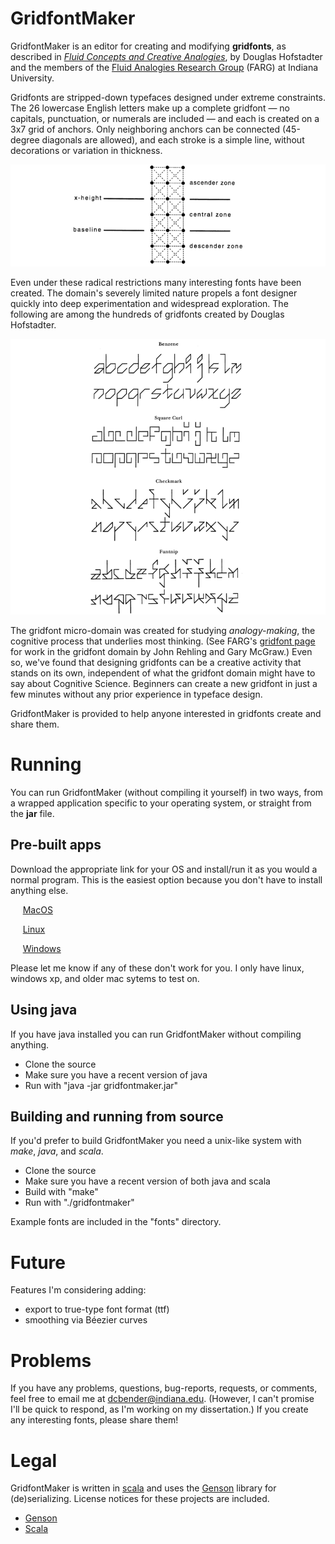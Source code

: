 # GridfontMaker

GridfontMaker is an editor for creating and modifying **gridfonts**, as
described in [*Fluid Concepts and Creative Analogies*](https://en.wikipedia.org/wiki/Fluid_Concepts_and_Creative_Analogies), 
by Douglas Hofstadter and the members of the [Fluid Analogies Research
Group](http://cogsci.indiana.edu) 
(FARG) at Indiana University.

Gridfonts are stripped-down typefaces designed under extreme
constraints. The 26 lowercase English letters make up a complete gridfont
&mdash; no
capitals, punctuation, or numerals are included &mdash;
and each is created on a 3x7 grid of anchors. Only neighboring anchors can be
connected (45-degree diagonals are allowed), and each stroke is a simple line, without
decorations or variation in thickness. 

![Image explaining gridfont domain](/images/gridfont-defn.png)

Even under these radical
restrictions many interesting fonts have been created. The domain's severely limited nature
propels a font designer quickly into deep experimentation and widespread exploration.
The following are among the hundreds of gridfonts created by Douglas Hofstadter.

![Sampling of gridfonts](/images/benzene-etc.png)

The gridfont micro-domain was created for studying *analogy-making*, the cognitive process
that underlies most thinking. (See FARG's [gridfont page](http://cogsci.indiana.edu/gridfonts.html) for work in the gridfont domain by John 
Rehling and Gary McGraw.) Even so, we've found that designing gridfonts can be a
creative activity that stands on its own, independent of what the gridfont domain might 
have to say about Cognitive Science. Beginners can create a 
new gridfont in just a few minutes without any prior experience in typeface 
design.

GridfontMaker is provided to
help anyone interested in gridfonts create and share them.

# Running

You can run GridfontMaker (without compiling it yourself) in two ways,
from a wrapped application
specific to your operating system, or straight from the **jar** file.

## Pre-built apps

Download the appropriate link for your OS and install/run it as you
would a normal program. This is the easiest option because you don't have to
install anything else.

&nbsp;&nbsp;&nbsp;&nbsp; [MacOS](/dist/GridfontMaker-macos64-offline.dmg)

&nbsp;&nbsp;&nbsp;&nbsp; [Linux](/dist/GridfontMaker-linux64-offline.tar)

&nbsp;&nbsp;&nbsp;&nbsp; [Windows](/dist/GridfontMaker-windows64-offline.exe)

Please let me know if any of these don't work for you. I only have linux,
windows xp, and older mac sytems to test on.

## Using java

If you have java installed you can run GridfontMaker without compiling
anything.

* Clone the source
* Make sure you have a recent version of java
* Run with "java -jar gridfontmaker.jar"

## Building and running from source

If you'd prefer to build GridfontMaker you need a unix-like system with
*make*, *java*, and *scala*.

* Clone the source
* Make sure you have a recent version of both java and scala
* Build with "make"
* Run with "./gridfontmaker"

Example fonts are included in the "fonts" directory.

# Future

Features I'm considering adding:

* export to true-type font format (ttf)
* smoothing via B&eacute;ezier curves

# Problems

If you have any problems, questions, bug-reports, requests, or comments, feel free to email me at
dcbender@indiana.edu. (However, I can't promise I'll be quick to respond, as
I'm working on my dissertation.) If you create any interesting fonts, please
share them!

# Legal

GridfontMaker is written in [scala](http://www.scala-lang.org) and uses the [Genson](http://owlike.github.io/genson/)
library for (de)serializing. License notices for these projects are included.
* [Genson](https://raw.githubusercontent.com/benderdave/gridfontmaker/master/GENSON_LICENSE)
* [Scala](https://raw.githubusercontent.com/benderdave/gridfontmaker/master/SCALA_LICENSE)
